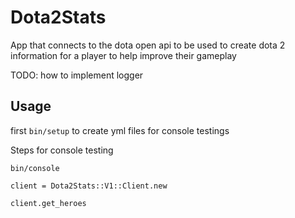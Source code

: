 # Dota2Stats

App that connects to the dota open api to be used to create dota 2 information for a player to help improve their gameplay

TODO: how to implement logger

## Usage

first `bin/setup` to create yml files for console testings

Steps for console testing

`bin/console`

`client = Dota2Stats::V1::Client.new`

`client.get_heroes`
